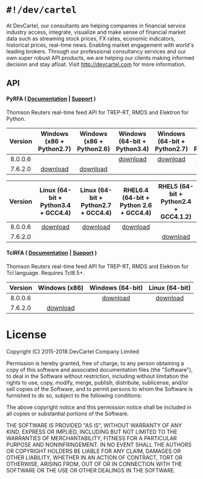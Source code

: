 `#!/dev/cartel`
===============
At DevCartel, our consultants are helping companies in financial service industry access, integrate, visualize and make sense of financial market data such as streaming stock prices, FX rates, economic indicators, historical prices, real-time news. Enabling market engagement with world's leading brokers. Through our professional consultancy services and our own super robust API products, we are helping our clients making informed decision and stay afloat. Visit http://devcartel.com for more information.

## API

#### PyRFA ( [Documentation](https://github.com/devcartel/api/blob/master/pyrfa/README.md#table-of-contents) |  [Support](https://github.com/devcartel/api/issues) )
Thomson Reuters real-time feed API for TREP-RT, RMDS and Elektron for Python.  

| Version | Windows (x86 + Python2.7) | Windows (x86 + Python2.6) | Windows (64-bit + Python3.4)| Windows (64-bit + Python2.7) | Windows (64-bit + Python2.6) |
|:-:|:-:|:-:|:-:|:-:|:-:|
| 8.0.0.6 | |  | [download](https://github.com/devcartel/api/releases/download/pyrfa8.0.0.6/pyrfa8.0.0.6-win32-x86_64-py34.zip) |  [download](https://github.com/devcartel/api/releases/download/pyrfa8.0.0.6/pyrfa8.0.0.6-win32-x86_64-py27.zip) | [download](https://github.com/devcartel/api/releases/download/pyrfa8.0.0.6/pyrfa8.0.0.6-win32-x86_64-py26.zip)  |
|  7.6.2.0 | [download](https://github.com/devcartel/api/releases/download/pyrfa7.6.2.0/pyrfa7.6.2.0-win32-x86-py27.zip)| [download](https://github.com/devcartel/api/releases/download/pyrfa7.6.2.0/pyrfa7.6.2.0-win32-x86-py26.zip) |   |  |  |

| Version | Linux (64-bit + Python3.4 + GCC4.4) | Linux (64-bit + Python2.7 + GCC4.4) | RHEL6.4 (64-bit + Python 2.6 + GCC4.4) | RHEL5 (64-bit + Python2.4 + GCC4.1.2)  |
|:-:|:-:|:-:|:-:|:-:|
| 8.0.0.6 | [download](https://github.com/devcartel/api/releases/download/pyrfa8.0.0.6/pyrfa8.0.0.6-linux-x86_64-py34.zip) | [download](https://github.com/devcartel/api/releases/download/pyrfa8.0.0.6/pyrfa8.0.0.6-linux-x86_64-py27.zip) | [download](https://github.com/devcartel/api/releases/download/pyrfa8.0.0.6/pyrfa8.0.0.6-rhel64-gcc447-x86_64-py26.zip) |   |
| 7.6.2.0 |   |   |   | [download](https://github.com/devcartel/api/releases/download/pyrfa7.6.2.0/pyrfa7.6.2.0-rhel5-gcc412-x86_64-py24.zip) |


#### TclRFA ( [Documentation](https://github.com/devcartel/api/blob/master/tclrfa/README.md#table-of-contents) |  [Support](https://github.com/devcartel/api/issues) )
Thomson Reuters real-time feed API for TREP-RT, RMDS and Elektron for Tcl language. Requires Tcl8.5+.

| Version | Windows (x86) | Windows (64-bit) | Linux (64-bit) |
|:-:|:-:|:-:|:-:|
| 8.0.0.6  |   | [download](https://github.com/devcartel/api/releases/download/tclrfa8.0.0.6/tclrfa8.0.0.6-win32-ix86_64.zip)  | [download](https://github.com/devcartel/api/releases/download/tclrfa8.0.0.6/tclrfa8.0.0.6-linux-x86_64.zip) |
| 7.6.2.0 | [download](https://github.com/devcartel/api/releases/download/tclrfa7.6.2.0/tclrfa7.6.2.0-win32-ix86.zip)  |   |   |

License
=======
Copyright (C) 2015-2018 DevCartel Company Limited

Permission is hereby granted, free of charge, to any person obtaining a copy of this software and associated documentation files (the "Software"), to deal in the Software without restriction, including without limitation the rights to use, copy, modify, merge, publish, distribute, sublicense, and/or sell copies of the Software, and to permit persons to whom the Software is furnished to do so, subject to the following conditions:

The above copyright notice and this permission notice shall be included in all copies or substantial portions of the Software.

THE SOFTWARE IS PROVIDED "AS IS", WITHOUT WARRANTY OF ANY KIND, EXPRESS OR IMPLIED, INCLUDING BUT NOT LIMITED TO THE WARRANTIES OF MERCHANTABILITY, FITNESS FOR A PARTICULAR PURPOSE AND NONINFRINGEMENT. IN NO EVENT SHALL THE AUTHORS OR COPYRIGHT HOLDERS BE LIABLE FOR ANY CLAIM, DAMAGES OR OTHER LIABILITY, WHETHER IN AN ACTION OF CONTRACT, TORT OR OTHERWISE, ARISING FROM, OUT OF OR IN CONNECTION WITH THE SOFTWARE OR THE USE OR OTHER DEALINGS IN THE SOFTWARE.
